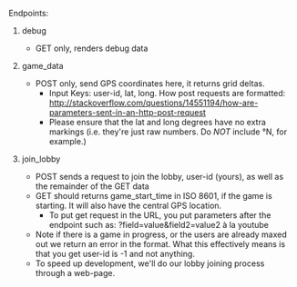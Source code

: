 Endpoints: 

1. debug 
    * GET only, renders debug data

2. game_data
    * POST only, send GPS coordinates here, it returns grid deltas. 
        * Input Keys: user-id, lat, long. How post requests are formatted: http://stackoverflow.com/questions/14551194/how-are-parameters-sent-in-an-http-post-request
        * Please ensure that the lat and long degrees have no extra markings (i.e. they're just raw numbers. Do _NOT_ include °N, for example.)

3. join_lobby
    * POST sends a request to join the lobby, user-id (yours), as well as the remainder of the GET data 
    * GET should returns game_start_time in ISO 8601, if the game is starting. It will also have the central GPS location.
        * To put get request in the URL, you put parameters after the endpoint such as: ?field=value&field2=value2 à la youtube 
    * Note if there is a game in progress, or the users are already maxed out we return an error in the format. What this effectively means is that you get user-id is -1 and not anything.
    * To speed up development, we'll do our lobby joining process through a web-page.
